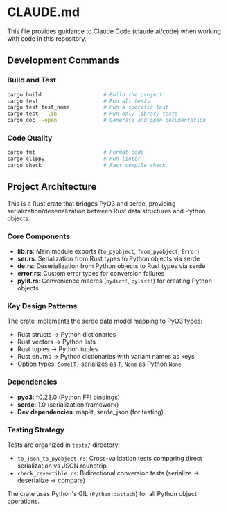 # CLAUDE.md

This file provides guidance to Claude Code (claude.ai/code) when working with code in this repository.

## Development Commands

### Build and Test
```bash
cargo build                    # Build the project
cargo test                     # Run all tests
cargo test test_name           # Run a specific test
cargo test --lib               # Run only library tests
cargo doc --open               # Generate and open documentation
```

### Code Quality
```bash
cargo fmt                      # Format code
cargo clippy                   # Run linter
cargo check                    # Fast compile check
```

## Project Architecture

This is a Rust crate that bridges PyO3 and serde, providing serialization/deserialization between Rust data structures and Python objects.

### Core Components

- **lib.rs**: Main module exports (`to_pyobject`, `from_pyobject`, `Error`)
- **ser.rs**: Serialization from Rust types to Python objects via serde
- **de.rs**: Deserialization from Python objects to Rust types via serde  
- **error.rs**: Custom error types for conversion failures
- **pylit.rs**: Convenience macros (`pydict!`, `pylist!`) for creating Python objects

### Key Design Patterns

The crate implements the serde data model mapping to PyO3 types:
- Rust structs → Python dictionaries
- Rust vectors → Python lists  
- Rust tuples → Python tuples
- Rust enums → Python dictionaries with variant names as keys
- Option types: `Some(T)` serializes as `T`, `None` as Python `None`

### Dependencies

- **pyo3**: ^0.23.0 (Python FFI bindings)
- **serde**: 1.0 (serialization framework)
- **Dev dependencies**: maplit, serde_json (for testing)

### Testing Strategy

Tests are organized in `tests/` directory:
- `to_json_to_pyobject.rs`: Cross-validation tests comparing direct serialization vs JSON roundtrip
- `check_revertible.rs`: Bidirectional conversion tests (serialize → deserialize → compare)

The crate uses Python's GIL (`Python::attach`) for all Python object operations.